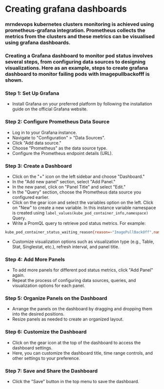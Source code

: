 # Creating grafana dashboards

### mrndevops kubernetes clusters monitoring is achieved using prometheus-grafana integration. Prometheus collects the metrics from the clusters and these metrics can be visualised using grafana dashboards.

### Creating a Grafana dashboard to monitor pod status involves several steps, from configuring data sources to designing visualizations. Here as an example, steps to create grafana dashboard to monitor failing pods with Imagepullbackofff is shown.

### Step 1: Set Up Grafana
- Install Grafana on your preferred platform by following the installation guide on the official Grafana website.

### Step 2: Configure Prometheus Data Source
- Log in to your Grafana instance.
- Navigate to "Configuration" > "Data Sources".
- Click "Add data source."
- Choose "Prometheus" as the data source type.
- Configure the Prometheus endpoint details (URL).

### Step 3: Create a Dashboard
- Click on the "+" icon on the left sidebar and choose "Dashboard."
- In the "Add new panel" section, select "Add Panel."
- In the new panel, click on "Panel Title" and select "Edit."
- In the "Query" section, choose the Prometheus data source you configured earlier.
- Click on the gear icon and select the variables option on the left. Click on "New" to create a new variable. In this instance variable namespace is created using `label_values(kube_pod_container_info,namespace)` Query.
- Write a PromQL query to retrieve pod status metrics. For example: 
```sh
kube_pod_container_status_waiting_reason{reason=~"ImagePullBackOff",namespace=~"$namespace"} > 0
```
- Customize visualization options such as visualization type (e.g., Table, Stat, Singlestat, etc.), refresh interval, and panel title.

### Step 4: Add More Panels
- To add more panels for different pod status metrics, click "Add Panel" again.
- Repeat the process of configuring data sources, queries, and visualization options for each panel.

### Step 5: Organize Panels on the Dashboard
- Arrange the panels on the dashboard by dragging and dropping them into the desired positions.
- Resize panels as needed to create an organized layout.

### Step 6: Customize the Dashboard
- Click on the gear icon at the top of the dashboard to access the dashboard settings.
- Here, you can customize the dashboard title, time range controls, and other settings to your preference.

### Step 7: Save and Share the Dashboard
- Click the "Save" button in the top menu to save the dashboard.